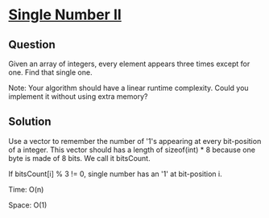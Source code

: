 # [Single Number II ](https://oj.leetcode.com/problems/single-number-ii/)

## Question
Given an array of integers, every element appears three times except for one. Find that single one.

Note:
Your algorithm should have a linear runtime complexity. Could you implement it without using extra memory?

## Solution

Use a vector to remember the number of '1's appearing at every bit-position of a integer. This vector should has a length of sizeof(int) * 8 because one byte is made of 8 bits. We call it bitsCount.

If bitsCount[i] % 3 != 0, single number has an '1' at bit-position i.

Time: O(n)

Space: O(1)